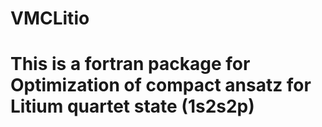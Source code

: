 # VMCLitio
# This is a fortran package for Optimization of compact ansatz for Litium quartet state (1s2s2p)